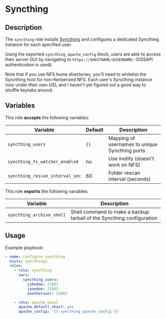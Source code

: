 Syncthing
=========

Description
-----------

The `syncthing` role installs [Syncthing](https://syncthing.net/) and
configures a dedicated Syncthing instance for each specified user.

Using the exported `syncthing_apache_config` block, users are able to access
their server GUI by navigating to `https://$HOSTNAME/$USERNAME/` (GSSAPI
authentication is used).

Note that if you use NFS home directories, you'll need to whitelist the
Syncthing host for non-Kerberized NFS. Each user's Syncthing instance runs
under their own UID, and I haven't yet figured out a good way to shuffle
keytabs around.


Variables
---------

This role **accepts** the following variables:

Variable                        | Default | Description
--------------------------------|---------|------------
`syncthing_users`               | `{}`    | Mapping of usernames to unique Syncthing ports
`syncthing_fs_watcher_enabled`  | no      | Use inotify (doesn't work on NFS)
`syncthing_rescan_interval_sec` | 60      | Folder rescan interval (seconds)

This role **exports** the following variables:

Variable                  | Description
--------------------------|------------
`syncthing_archive_shell` | Shell command to make a backup tarball of the Syncthing configuration

Usage
-----

Example playbook:

````yaml
- name: configure syncthing
  hosts: syncthing1
  roles:
    - role: syncthing
      vars:
        syncthing_users:
          johndoe: 22001
          janedoe: 22002
          anotheruser: 22003

    - role: apache_vhost
      apache_default_vhost: yes
      apache_config: '{{ syncthing_apache_config }}'
````
